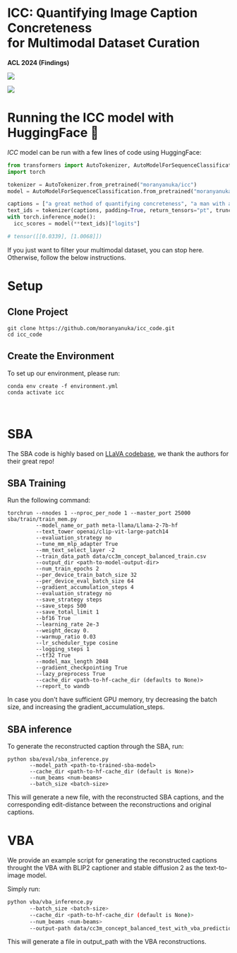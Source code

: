 # ICC: Quantifying Image Caption Concreteness  <br />  for Multimodal Dataset Curation

**ACL 2024 (Findings)** 

<!-- [Project Page](https://moranyanuka.github.io/icc/) &nbsp; &nbsp; [Paper](https://arxiv.org/abs/2403.01306) -->

<a href="https://moranyanuka.github.io/icc/"><img src="https://img.shields.io/static/v1?label=Project&message=Website&color=blue"></a>

<a href="https://arxiv.org/abs/2403.01306"><img src="https://img.shields.io/badge/arXiv-2311.13608-b31b1b.svg"></a>


# Running the ICC model with HuggingFace 🤗
*ICC* model can be run with a few lines of code using HuggingFace:
```python
from transformers import AutoTokenizer, AutoModelForSequenceClassification
import torch

tokenizer = AutoTokenizer.from_pretrained("moranyanuka/icc")
model = AutoModelForSequenceClassification.from_pretrained("moranyanuka/icc").to("cuda")

captions = ["a great method of quantifying concreteness", "a man with a white shirt"]
text_ids = tokenizer(captions, padding=True, return_tensors="pt", truncation=True).to("cuda")
with torch.inference_mode():
  icc_scores = model(**text_ids)["logits"]

# tensor([[0.0339], [1.0068]])
```

If you just want to filter your multimodal dataset, you can stop here. Otherwise, follow the below instructions.

# Setup
## Clone Project
```
git clone https://github.com/moranyanuka/icc_code.git
cd icc_code
```

## Create the Environment
To set up our environment, please run:
```
conda env create -f environment.yml
conda activate icc
```
<br>

# SBA

The SBA code is highly based on [LLaVA codebase](https://github.com/haotian-liu/LLaVA), we thank the authors for their great repo!
 
## SBA Training

Run the following command:

```Shell
torchrun --nnodes 1 --nproc_per_node 1 --master_port 25000 sba/train/train_mem.py 
         --model_name_or_path meta-llama/Llama-2-7b-hf 
         --text_tower openai/clip-vit-large-patch14 
         --evaluation_strategy no 
         --tune_mm_mlp_adapter True 
         --mm_text_select_layer -2 
         --train_data_path data/cc3m_concept_balanced_train.csv
         --output_dir <path-to-model-output-dir>
         --num_train_epochs 2
         --per_device_train_batch_size 32 
         --per_device_eval_batch_size 64 
         --gradient_accumulation_steps 4 
         --evaluation_strategy no 
         --save_strategy steps 
         --save_steps 500 
         --save_total_limit 1 
         --bf16 True 
         --learning_rate 2e-3 
         --weight_decay 0. 
         --warmup_ratio 0.03 
         --lr_scheduler_type cosine 
         --logging_steps 1 
         --tf32 True 
         --model_max_length 2048 
         --gradient_checkpointing True 
         --lazy_preprocess True 
         --cache_dir <path-to-hf-cache_dir (defaults to None)>
         --report_to wandb
```

In case you don't have sufficient GPU memory, try decreasing the batch size, and increasing the gradient_accumulation_steps.

## SBA inference

To generate the reconstructed caption through the SBA, run:
```Shell
python sba/eval/sba_inference.py
       --model_path <path-to-trained-sba-model>
       --cache_dir <path-to-hf-cache_dir (default is None)>
       --num_beams <num-beams>
       --batch_size <batch-size>
```

This will generate a new file, with the reconstructed SBA captions, and the corresponding edit-distance between the reconstructions and original captions.

# VBA

We provide an example script for generating the reconstructed captions throught the VBA with BLIP2 captioner and stable diffusion 2 as the text-to-image model.

Simply run:

```bash
python vba/vba_inference.py
       --batch_size <batch-size>
       --cache_dir <path-to-hf-cache_dir (default is None)>
       --num_beams <num-beams>
       --output-path data/cc3m_concept_balanced_test_with_vba_predictions.csv
```

This will generate a file in output_path with the VBA reconstructions.